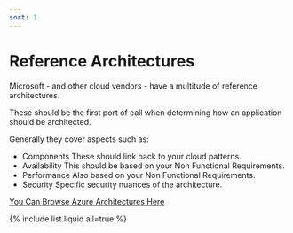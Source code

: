```yaml
---
sort: 1
---
```


# Reference Architectures

Microsoft - and other cloud vendors - have a multitude of reference architectures.

These should be the first port of call when determining how an application should be architected.

Generally they cover aspects such as:
- Components
    These should link back to your cloud patterns.
- Availability
    This should be based on your Non Functional Requirements.
- Performance
    Also based on your Non Functional Requirements.
- Security
    Specific security nuances of the architecture.

[You Can Browse Azure Architectures Here](https://learn.microsoft.com/en-us/azure/architecture/browse/)

{% include list.liquid all=true %}
